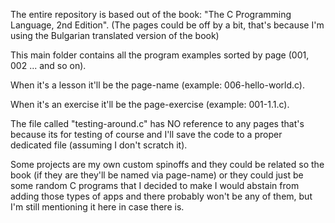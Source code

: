 The entire repository is based out of the book:
"The C Programming Language, 2nd Edition".
(The pages could be off by a bit, that's because
I'm using the Bulgarian translated version of the book)

This main folder contains all the program examples sorted by
page (001, 002 ... and so on).

When it's a lesson it'll be the page-name
(example: 006-hello-world.c).

When it's an exercise it'll be the page-exercise
(example: 001-1.1.c).

The file called "testing-around.c" has NO reference to any pages
that's because its for testing of course and I'll save the code
to a proper dedicated file (assuming I don't scratch it).

Some projects are my own custom spinoffs and they could be related
so the book (if they are they'll be named via page-name) or
they could just be some random C programs that I decided to make
I would abstain from adding those types of apps and there probably
won't be any of them, but I'm still mentioning it here in case
there is.
